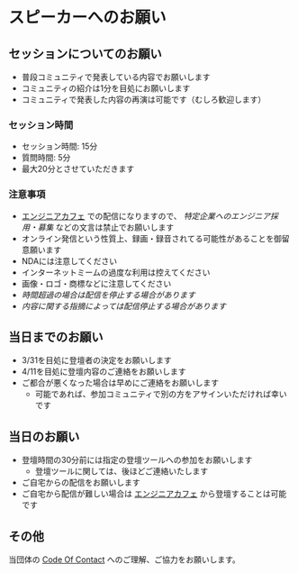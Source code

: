 # スピーカーへのお願い

## セッションについてのお願い

- 普段コミュニティで発表している内容でお願いします
- コミュニティの紹介は1分を目処にお願いします
- コミュニティで発表した内容の再演は可能です（むしろ歓迎します）

### セッション時間

- セッション時間: 15分
- 質問時間: 5分
- 最大20分とさせていただきます

### 注意事項

- [エンジニアカフェ](https://engineercafe.jp/ja/) での配信になりますので、 *特定企業へのエンジニア採用・募集* などの文言は禁止でお願いします
- オンライン発信という性質上、録画・録音されてる可能性があることを御留意願います
- NDAには注意してください
- インターネットミームの過度な利用は控えてください
- 画像・ロゴ・商標などに注意してください
- *時間超過の場合は配信を停止する場合があります*
- *内容に関する指摘によっては配信停止する場合があります*

## 当日までのお願い

- 3/31を目処に登壇者の決定をお願いします
- 4/11を目処に登壇内容のご連絡をお願いします
- ご都合が悪くなった場合は早めにご連絡をお願いします
  - 可能であれば、参加コミュニティで別の方をアサインいただければ幸いです

## 当日のお願い

- 登壇時間の30分前には指定の登壇ツールへの参加をお願いします
  - 登壇ツールに関しては、後ほどご連絡いたします
- ご自宅からの配信をお願いします
- ご自宅から配信が難しい場合は [エンジニアカフェ](https://engineercafe.jp/ja/) から登壇することは可能です

## その他

当団体の [Code Of Contact](https://github.com/kongmingstrap/FUKUOKA-Engineers-Day-2021-online/blob/main/code_of_contact.md) へのご理解、ご協力をお願いします。